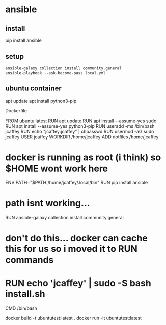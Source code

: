 # ansible

## install
pip install ansible

## setup
```
ansible-galaxy collection install community.general
ansible-playbook --ask-become-pass local.yml
```

## ubuntu container

apt update
apt install python3-pip


Dockerfile

FROM ubuntu:latest
RUN apt update
RUN apt install --assume-yes sudo
RUN apt install --assume-yes python3-pip
RUN useradd -ms /bin/bash jcaffey
RUN echo "jcaffey:jcaffey" | chpasswd
RUN usermod -aG sudo jcaffey
USER jcaffey
WORKDIR /home/jcaffey
ADD dotfiles /home/jcaffey
# docker is running as root (i think) so $HOME wont work here
ENV PATH="$PATH:/home/jcaffey/.local/bin"
RUN pip install ansible
# path isnt working...
RUN ansible-galaxy collection install community.general
# don't do this... docker can cache this for us so i moved it to RUN commands
# RUN echo 'jcaffey' | sudo -S bash install.sh
CMD /bin/bash

docker build -t ubuntutest:latest .
docker run -it ubuntutest:latest
